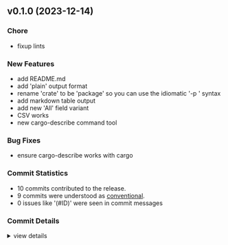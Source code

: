 

## v0.1.0 (2023-12-14)

### Chore

 - <csr-id-a84845668afa80bb67985f077fe15e524be1d5ad/> fixup lints

### New Features

 - <csr-id-c9c803482996d29e0e3ab88b77cb41d4fbea5cfc/> add README.md
 - <csr-id-f6bd31d8c4a115777547d6fcaeb31d0aa9a8c7b0/> add 'plain' output format
 - <csr-id-8e8da905324e9360871c71f1d642be8fd3e912ac/> rename 'crate' to be 'package' so you can use the idiomatic '-p <package>' syntax
 - <csr-id-1374230d689bc25279ade9e229f00a4a6a89d67d/> add markdown table output
 - <csr-id-7f94f277d2cd07d3009829a3c5c09b61b72fcedc/> add new 'All' field variant
 - <csr-id-3a43906051fcf8fbc2c1810ae1e3e8a8ad84c5cb/> CSV works
 - <csr-id-d68ce6e27b51b624a085ae046f132e266aeaea9d/> new cargo-describe command tool

### Bug Fixes

 - <csr-id-08066e841f59567787ae4a89eec3b17f21da46fc/> ensure cargo-describe works with cargo

### Commit Statistics

<csr-read-only-do-not-edit/>

 - 10 commits contributed to the release.
 - 9 commits were understood as [conventional](https://www.conventionalcommits.org).
 - 0 issues like '(#ID)' were seen in commit messages

### Commit Details

<csr-read-only-do-not-edit/>

<details><summary>view details</summary>

 * **Uncategorized**
    - Ensure cargo-describe works with cargo ([`08066e8`](https://github.com/spmadden/irox/commit/08066e841f59567787ae4a89eec3b17f21da46fc))
    - Release irox-log v0.1.2 ([`524ffd6`](https://github.com/spmadden/irox/commit/524ffd6f40e670498dd3f0ad108808e37e4b678f))
    - Fixup lints ([`a848456`](https://github.com/spmadden/irox/commit/a84845668afa80bb67985f077fe15e524be1d5ad))
    - Add README.md ([`c9c8034`](https://github.com/spmadden/irox/commit/c9c803482996d29e0e3ab88b77cb41d4fbea5cfc))
    - Add 'plain' output format ([`f6bd31d`](https://github.com/spmadden/irox/commit/f6bd31d8c4a115777547d6fcaeb31d0aa9a8c7b0))
    - Rename 'crate' to be 'package' so you can use the idiomatic '-p <package>' syntax ([`8e8da90`](https://github.com/spmadden/irox/commit/8e8da905324e9360871c71f1d642be8fd3e912ac))
    - Add markdown table output ([`1374230`](https://github.com/spmadden/irox/commit/1374230d689bc25279ade9e229f00a4a6a89d67d))
    - Add new 'All' field variant ([`7f94f27`](https://github.com/spmadden/irox/commit/7f94f277d2cd07d3009829a3c5c09b61b72fcedc))
    - CSV works ([`3a43906`](https://github.com/spmadden/irox/commit/3a43906051fcf8fbc2c1810ae1e3e8a8ad84c5cb))
    - New cargo-describe command tool ([`d68ce6e`](https://github.com/spmadden/irox/commit/d68ce6e27b51b624a085ae046f132e266aeaea9d))
</details>

